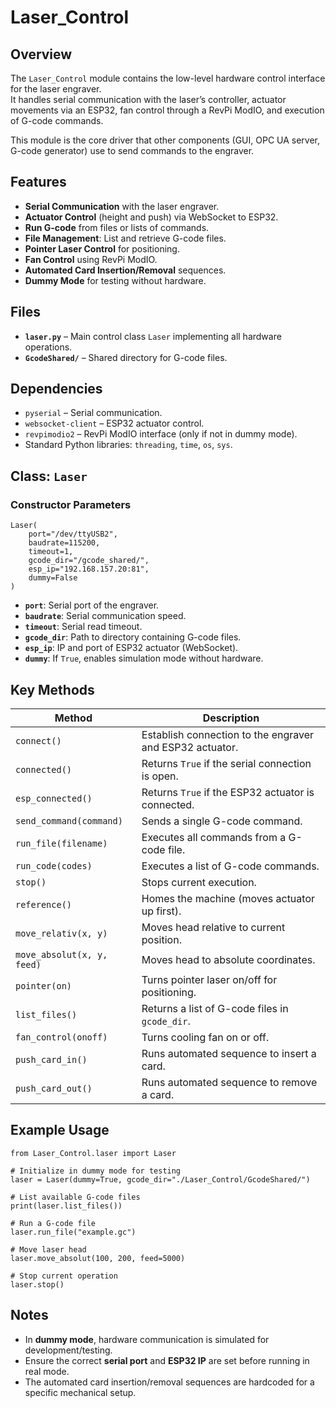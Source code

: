 # Laser_Control

## Overview
The `Laser_Control` module contains the low-level hardware control interface for the laser engraver.  
It handles serial communication with the laser’s controller, actuator movements via an ESP32, fan control through a RevPi ModIO, and execution of G-code commands.  

This module is the core driver that other components (GUI, OPC UA server, G-code generator) use to send commands to the engraver.

## Features
- **Serial Communication** with the laser engraver.
- **Actuator Control** (height and push) via WebSocket to ESP32.
- **Run G-code** from files or lists of commands.
- **File Management**: List and retrieve G-code files.
- **Pointer Laser Control** for positioning.
- **Fan Control** using RevPi ModIO.
- **Automated Card Insertion/Removal** sequences.
- **Dummy Mode** for testing without hardware.

## Files
- **`laser.py`** – Main control class `Laser` implementing all hardware operations.
- **`GcodeShared/`** – Shared directory for G-code files.

## Dependencies
- `pyserial` – Serial communication.
- `websocket-client` – ESP32 actuator control.
- `revpimodio2` – RevPi ModIO interface (only if not in dummy mode).
- Standard Python libraries: `threading`, `time`, `os`, `sys`.

## Class: `Laser`
### Constructor Parameters
```
Laser(
    port="/dev/ttyUSB2",
    baudrate=115200,
    timeout=1,
    gcode_dir="/gcode_shared/",
    esp_ip="192.168.157.20:81",
    dummy=False
)
```
- **`port`**: Serial port of the engraver.
- **`baudrate`**: Serial communication speed.
- **`timeout`**: Serial read timeout.
- **`gcode_dir`**: Path to directory containing G-code files.
- **`esp_ip`**: IP and port of ESP32 actuator (WebSocket).
- **`dummy`**: If `True`, enables simulation mode without hardware.

## Key Methods
| Method | Description |
|--------|-------------|
| `connect()` | Establish connection to the engraver and ESP32 actuator. |
| `connected()` | Returns `True` if the serial connection is open. |
| `esp_connected()` | Returns `True` if the ESP32 actuator is connected. |
| `send_command(command)` | Sends a single G-code command. |
| `run_file(filename)` | Executes all commands from a G-code file. |
| `run_code(codes)` | Executes a list of G-code commands. |
| `stop()` | Stops current execution. |
| `reference()` | Homes the machine (moves actuator up first). |
| `move_relativ(x, y)` | Moves head relative to current position. |
| `move_absolut(x, y, feed)` | Moves head to absolute coordinates. |
| `pointer(on)` | Turns pointer laser on/off for positioning. |
| `list_files()` | Returns a list of G-code files in `gcode_dir`. |
| `fan_control(onoff)` | Turns cooling fan on or off. |
| `push_card_in()` | Runs automated sequence to insert a card. |
| `push_card_out()` | Runs automated sequence to remove a card. |

## Example Usage
```
from Laser_Control.laser import Laser

# Initialize in dummy mode for testing
laser = Laser(dummy=True, gcode_dir="./Laser_Control/GcodeShared/")

# List available G-code files
print(laser.list_files())

# Run a G-code file
laser.run_file("example.gc")

# Move laser head
laser.move_absolut(100, 200, feed=5000)

# Stop current operation
laser.stop()
```

## Notes
- In **dummy mode**, hardware communication is simulated for development/testing.
- Ensure the correct **serial port** and **ESP32 IP** are set before running in real mode.
- The automated card insertion/removal sequences are hardcoded for a specific mechanical setup.
